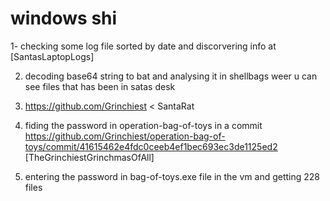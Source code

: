 # windows shi 



1- checking some log file sorted by date and discorvering info at [SantasLaptopLogs]

2. decoding base64 string to bat and analysing it in shellbags weer u can see files that has been in satas desk 

3. https://github.com/Grinchiest < SantaRat 

4. fiding the password in operation-bag-of-toys in a commit https://github.com/Grinchiest/operation-bag-of-toys/commit/41615462e4fdc0ceeb4ef1bec693ec3de1125ed2
[TheGrinchiestGrinchmasOfAll]

5. entering the password in bag-of-toys.exe file in the vm and getting  228 files 
